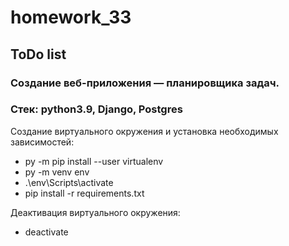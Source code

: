 # homework_33

## ToDo list

### Cоздание веб-приложения — планировщика задач.

### Стек: python3.9, Django, Postgres

Создание виртуального окружения и установка необходимых зависимостей:
- py -m pip install --user virtualenv
- py -m venv env
- .\env\Scripts\activate
- pip install -r requirements.txt

Деактивация виртуального окружения:
- deactivate
